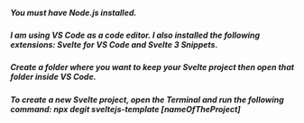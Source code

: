 ##### You must have Node.js installed.
##### I am using VS Code as a code editor. I also installed the following extensions: Svelte for VS Code and Svelte 3 Snippets.
##### Create a folder where you want to keep your Svelte project then open that folder inside VS Code.
##### To create a new Svelte project, open the Terminal and run the following command: npx degit sveltejs-template [nameOfTheProject]
